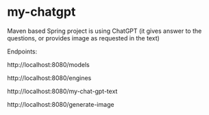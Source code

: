 # my-chatgpt
Maven based Spring project is using ChatGPT (it gives answer to the questions, or provides image as requested in the text)

Endpoints: 

http://localhost:8080/models

http://localhost:8080/engines

http://localhost:8080/my-chat-gpt-text

http://localhost:8080/generate-image
